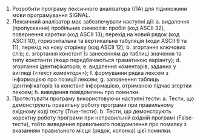1.	Розробити програму лексичного аналізатора (ЛА) для підмножини мови програмування SIGNAL.
2.	 Лексичний аналізатор має забезпечувати наступні дії:
  a.	видалення (пропускання) пробільних символів: пробіл (код ASCII 32), повернення каретки (код ASCII 13); перехід на новий рядок (код ASCII 10), горизонтальна та вертикальна табуляція (коди ASCII 9 та 11), перехід на нову сторінку (код ASCII 12);
  b.	згортання ключових слів;
  c.	згортання констант із занесенням до таблиці значення та типу константи (якщо передбачаються граматикою варіанту);
  d.	згортання ідентифікаторів; 
  e.	видалення коментарів, заданих у вигляді (*<текст коментаря>*);
  f.	формування рядка лексем з інформацією про позиції лексем;
  g.	заповнення таблиць ідентифікаторів та констант інформацією, отриманою підчас згортки лексем;
  h.	виведення повідомлень про помилки.
3.	Протестувати програму використовуючи наступні тести: 
  a.	Тести, що демонструють правильну роботу програми при
    правильному вхідному коді тесту (True-тести).
  b.	Тести, що демонструють коректну роботу програми при неправильній вхідній програмі (False-тести), тобто виведення
    правильного повідомлення про помилку з вказанням правильного місця (рядок, колонка) цієї помилки.
